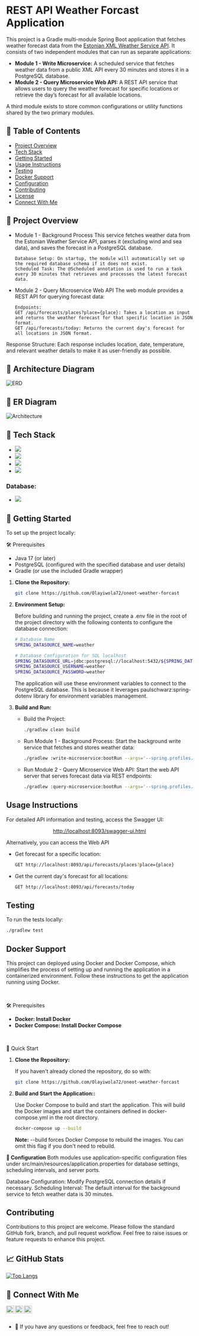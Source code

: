 # **REST API Weather Forcast Application**
This project is a Gradle multi-module Spring Boot application that fetches weather forecast data from the 
<a href="http://www.ilmateenistus.ee/ilma_andmed/xml/forecast.php?lang=eng" target="_blank">Estonian XML Weather Service API</a>. It consists of two independent modules that can run as separate applications:

- **Module 1 - Write Microservice:** A scheduled service that fetches weather data from a public XML API every 30 minutes and stores it in a PostgreSQL database.
- **Module 2 - Query Microservice Web API:** A REST API service that allows users to query the weather forecast for specific locations or retrieve the day’s forecast for all available locations.

A third module exists to store common configurations or utility functions shared by the two primary modules.

## **🔭 Table of Contents**
- [Project Overview](#-project-overview)
- [Tech Stack](#-tech-stack)
- [Getting Started](#-getting-started)
- [Usage Instructions](#usage-instructions)
- [Testing](#testing)
- [Docker Support](#docker-support)
- [Configuration](#-configuration)
- [Contributing](#contributing)
- [License](#license)
- [Connect With Me](#-connect-with-me)

## **🌱 Project Overview**
- Module 1 - Background Process
This service fetches weather data from the Estonian Weather Service API, parses it (excluding wind and sea data), and saves the forecast in a PostgreSQL database.

      Database Setup: On startup, the module will automatically set up the required database schema if it does not exist.
      Scheduled Task: The @Scheduled annotation is used to run a task every 30 minutes that retrieves and processes the latest forecast data.

- Module 2 - Query Microservice Web API
The web module provides a REST API for querying forecast data:

      Endpoints:
      GET /api/forecasts/places?place={place}: Takes a location as input and returns the weather forecast for that specific location in JSON format.
      GET /api/forecasts/today: Returns the current day's forecast for all locations in JSON format.

Response Structure: Each response includes location, date, temperature, and relevant weather details to make it as user-friendly as possible.

## **🌱 Architecture Diagram**
   ![ERD](https://github.com/Olayiwola72/oneot-weather-forcast/blob/main/documents/REST%20Weather%20Application%20Architecture.png)

## **🌱 ER Diagram**
   ![Architecture](https://github.com/Olayiwola72/oneot-weather-forcast/blob/main/documents/ERD%20Diagram.png)

## **💼 Tech Stack**
- **![](https://img.shields.io/badge/Code-Spring_Boot-informational?style=flat&logo=Spring-Boot&color=DB7093)**
- **![](https://img.shields.io/badge/Code-Spring_JPA-informational?style=flat&logo=Spring-JPA&color=CC342D)**
- **![](https://img.shields.io/badge/Test-JUnit5-informational?style=flat&logo=JUnit5&color=003B57)**
- **![](https://img.shields.io/badge/Tools-Maven-informational?style=flat&logo=Gradle&color=430098)**


### **Database:**
- **![](https://img.shields.io/badge/Code-PostgreSQL-informational?style=flat&logo=PostgreSQL&color=336791)**

## **🔧 Getting Started**
To set up the project locally:

🛠 Prerequisites
- Java 17 (or later)
- PostgreSQL (configured with the specified database and user details)
- Gradle (or use the included Gradle wrapper)

1. **Clone the Repository:**

      ```sh
      git clone https://github.com/Olayiwola72/oneot-weather-forcast
      ```

1. **Environment Setup:**

      Before building and running the project, create a .env file in the root of the project directory with the following contents to configure the database connection:

      ```sh
      # Database Name
      SPRING_DATASOURCE_NAME=weather

      # Database Configuration for SQL localhost
      SPRING_DATASOURCE_URL=jdbc:postgresql://localhost:5432/${SPRING_DATASOURCE_NAME}
      SPRING_DATASOURCE_USERNAME=weather
      SPRING_DATASOURCE_PASSWORD=weather
      ```

      The application will use these environment variables to connect to the PostgreSQL database. This is because it leverages paulschwarz:spring-dotenv library for environment variables management.

1. **Build and Run:**

   - Build the Project:

      ```sh
      ./gradlew clean build
      ```

   - Run Module 1 - Background Process: Start the background write service that fetches and stores weather data:
   
      ```sh
      ./gradlew :write-microservice:bootRun --args='--spring.profiles.active=prod'
      ```

   - Run Module 2 - Query Microservice Web API: Start the web API server that serves forecast data via REST endpoints:
      
      ```sh
      ./gradlew :query-microservice:bootRun --args='--spring.profiles.active=prod'
      ```    

## **Usage Instructions**
For detailed API information and testing, access the Swagger UI:

<p align="center">
   <a href="http://localhost:8093/swagger-ui.html" target="_blank">http://localhost:8093/swagger-ui.html</a>
</p>

Alternatively, you can access the Web API

   - Get forecast for a specific location:
   
      ```sh
      GET http://localhost:8093/api/forecasts/places?place={place}
      ```

   - Get the current day's forecast for all locations:
      
      ```sh
      GET http://localhost:8093/api/forecasts/today
      ```

## **Testing**
To run the tests locally:

   ```sh
   ./gradlew test
   ```

## **Docker Support**
This project can deployed using Docker and Docker Compose, which simplifies the process of setting up and running the application in a containerized environment. Follow these instructions to get the application running using Docker.

<br/>

🛠 Prerequisites
- **Docker: Install Docker**
- **Docker Compose: Install Docker Compose**

<br/>

🚀 Quick Start
1. **Clone the Repository:**

   If you haven't already cloned the repository, do so with:

      ```sh
      git clone https://github.com/Olayiwola72/oneot-weather-forcast

1. **Build and Start the Application::**

   Use Docker Compose to build and start the application. This will build the Docker images and start the containers defined in docker-compose.yml in the root directory.

      ```sh 
      docker-compose up --build
      ```

   **Note:** --build forces Docker Compose to rebuild the images. You can omit this flag if you don't need to rebuild.


**📜 Configuration**
Both modules use application-specific configuration files under src/main/resources/application.properties for database settings, scheduling intervals, and server ports.

Database Configuration: Modify PostgreSQL connection details if necessary.
Scheduling Interval: The default interval for the background service to fetch weather data is 30 minutes.

## **Contributing**
Contributions to this project are welcome. Please follow the standard GitHub fork, branch, and pull request workflow. Feel free to raise issues or feature requests to enhance this project.

## **📈 GitHub Stats**

[![Top Langs](https://github-readme-stats.vercel.app/api/top-langs/?username=Olayiwola72&layout=compact)](https://github.com/Olayiwola72)

## **🤝 Connect With Me**

<a href="https://www.linkedin.com/in/olayiwola-akinnagbe/" target="_blank">
   <img 
      align="left" 
      src="https://github.com/Olayiwola72/my-profile/blob/main/linkedin.png" 
      alt="Olayiwola Akinnagbe | LinkedIn" 
      width="21px"
   />
</a>

<a href="https://twitter.com/OlayiwolaAkinn1" target="_blank">
   <img 
      align="left" 
      src="https://github.com/Olayiwola72/my-profile/blob/main/twitter.png" 
      alt="Olayiwola Akinnagbe | Twitter" 
      width="21px"
   />
</a>

<a href="https://drive.google.com/file/d/119Hkfzy2sHD9gm9V5Oe4m0Xm5vamPNgt/view?usp=sharing" target="_blank">
   <img 
      align="left" 
      src="https://github.com/Olayiwola72/my-profile/blob/main/cv.png" 
      alt="Olayiwola Akinnagbe | Resume" 
      width="21px"
   />
</a>

<br>
<br>

- 💬 If you have any questions or feedback, feel free to reach out!
